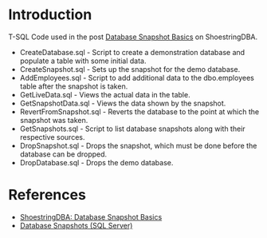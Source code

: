 # Introduction 
T-SQL Code used in the post [Database Snapshot Basics](https://shoestringdba.com/?p=502) on ShoestringDBA.

- CreateDatabase.sql - Script to create a demonstration database and populate a table with some initial data.
- CreateSnapshot.sql - Sets up the snapshot for the demo database.
- AddEmployees.sql - Script to add additional data to the dbo.employees table after the snapshot is taken.
- GetLiveData.sql - Views the actual data in the table.
- GetSnapshotData.sql - Views the data shown by the snapshot.
- RevertFromSnapshot.sql - Reverts the database to the point at which the snapshot was taken.
- GetSnapshots.sql - Script to list database snapshots along with their respective sources.
- DropSnapshot.sql - Drops the snapshot, which must be done before the database can be dropped.
- DropDatabase.sql - Drops the demo database.

# References

- [ShoestringDBA: Database Snapshot Basics](https://shoestringdba.com/?p=502)
- [Database Snapshots (SQL Server)](https://docs.microsoft.com/en-us/sql/relational-databases/databases/database-snapshots-sql-server?view=sql-server-2017)

